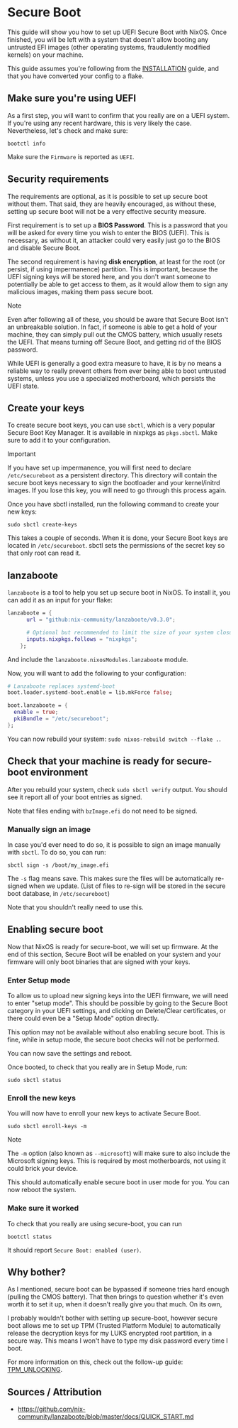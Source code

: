 # Secure Boot

This guide will show you how to set up UEFI Secure Boot with NixOS. Once finished, you will be left with a system that
doesn't allow booting any untrusted EFI images (other operating systems, fraudulently modified kernels) on your machine.

This guide assumes you're following from the [INSTALLATION](./01_INSTALLATION.md) guide, and that
you have converted your config to a flake.

## Make sure you're using UEFI

As a first step, you will want to confirm that you really are on a UEFI system. If you're using any recent hardware,
this is very likely the case. Nevertheless, let's check and make sure:

```shell
bootctl info
```

Make sure the `Firmware` is reported as `UEFI`.

## Security requirements

The requirements are optional, as it is possible to set up secure boot without them. That said, they are heavily
encouraged, as without these, setting up secure boot will not be a very effective security measure.

First requirement is to set up a **BIOS Password**. This is a password that you will be asked for every time you wish to
enter the BIOS (UEFI). This is necessary, as without it, an attacker could very easily just go to the BIOS and disable
Secure Boot.

The second requirement is having **disk encryption**, at least for the root (or persist, if using impermanence)
partition. This is important, because the UEFI signing keys will be stored here, and you don't want someone to
potentially be able to get access to them, as it would allow them to sign any malicious images, making them pass secure
boot.

> [!NOTE]
> Even after following all of these, you should be aware that Secure Boot isn't an unbreakable solution. In
> fact, if someone is able to get a hold of your machine, they can simply pull out the CMOS battery, which usually
> resets the UEFI. That means turning off Secure Boot, and getting rid of the BIOS password.
>
> While UEFI is generally a good extra measure to have, it is by no means a reliable way to really prevent others from
> ever being able to boot untrusted systems, unless you use a specialized motherboard, which persists the UEFI state.

## Create your keys

To create secure boot keys, you can use `sbctl`, which is a very popular Secure Boot Key Manager. It is available in
nixpkgs as `pkgs.sbctl`. Make sure to add it to your configuration.

> [!IMPORTANT]
> If you have set up impermanence, you will first need to declare `/etc/secureboot` as a persistent directory. This
> directory will contain the secure boot keys necessary to sign the bootloader and your kernel/initrd images. If you
> lose this key, you will need to go through this process again.

Once you have sbctl installed, run the following command to create your new keys:

```shell
sudo sbctl create-keys
```

This takes a couple of seconds. When it is done, your Secure Boot keys are located in `/etc/secureboot`. sbctl sets the
permissions of the secret key so that only root can read it.

## lanzaboote

`lanzaboote` is a tool to help you set up secure boot in NixOS. To install it, you can add
it as an input for your flake:

```nix
lanzaboote = {
      url = "github:nix-community/lanzaboote/v0.3.0";

      # Optional but recommended to limit the size of your system closure.
      inputs.nixpkgs.follows = "nixpkgs";
    };
```

And include the `lanzaboote.nixosModules.lanzaboote` module.

Now, you will want to add the following to your configuration:

```nix
# Lanzaboote replaces systemd-boot
boot.loader.systemd-boot.enable = lib.mkForce false;

boot.lanzaboote = {
  enable = true;
  pkiBundle = "/etc/secureboot";
};
```

You can now rebuild your system: `sudo nixos-rebuild switch --flake .`.

## Check that your machine is ready for secure-boot environment

After you rebuild your system, check `sudo sbctl verify` output. You should see it report all of your boot entries as
signed.

Note that files ending with `bzImage.efi` do not need to be signed.

### Manually sign an image

In case you'd ever need to do so, it is possible to sign an image manually with `sbctl`. To do so, you can run:

```shell
sbctl sign -s /boot/my_image.efi
```

The `-s` flag means save. This makes sure the files will be automatically re-signed when we update. (List of files to
re-sign will be stored in the secure boot database, in `/etc/secureboot`)

Note that you shouldn't really need to use this.

## Enabling secure boot

Now that NixOS is ready for secure-boot, we will set up firmware. At the end of this section, Secure Boot will be enabled on your system and your firmware will only boot binaries that are signed with your keys.

### Enter Setup mode

To allow us to upload new signing keys into the UEFI firmware, we will need to enter "setup mode". This should be
possible by going to the Secure Boot category in your UEFI settings, and clicking on Delete/Clear certificates, or
there could even be a "Setup Mode" option directly.

This option may not be available without also enabling secure boot. This is fine, while in setup mode, the secure
boot checks will not be performed.

You can now save the settings and reboot.

Once booted, to check that you really are in Setup Mode, run:

```shell
sudo sbctl status
```

### Enroll the new keys

You will now have to enroll your new keys to activate Secure Boot.

```shell
sudo sbctl enroll-keys -m
```

> [!NOTE]
> The `-m` option (also known as `--microsoft`) will make sure to also include the Microsoft
> signing keys. This is required by most motherboards, not using it could brick your device.

This should automatically enable secure boot in user mode for you. You can now reboot the system.

### Make sure it worked

To check that you really are using secure-boot, you can run

```shell
bootctl status
```

It should report `Secure Boot: enabled (user)`.

## Why bother?

As I mentioned, secure boot can be bypassed if someone tries hard enough (pulling the CMOS battery). That then
brings to question whether it's even worth it to set it up, when it doesn't really give you that much. On its own,

I probably wouldn't bother with setting up secure-boot, however secure boot allows me to set up TPM (Trusted Platform
Module) to automatically release the decryption keys for my LUKS encrypted root partition, in a secure way. This means I
won't have to type my disk password every time I boot.

For more information on this, check out the follow-up guide: [TPM_UNLOCKING](./04_TPM_UNLOCKING.md).

## Sources / Attribution

- <https://github.com/nix-community/lanzaboote/blob/master/docs/QUICK_START.md>
